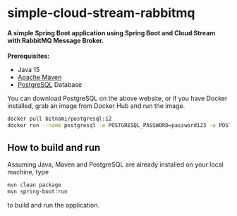 # simple-cloud-stream-rabbitmq

#### A simple Spring Boot application using Spring Boot and Cloud Stream with RabbitMQ Message Broker.

**Prerequisites:**

* Java 15
* [Apache Maven](https:http://maven.apache.org/)
* [PostgreSQL](https://www.postgresql.org/) Database

You can download PostgreSQL on the above website, or if you have Docker installed,
grab an image from Docker Hub and run the image. 
```bash
docker pull bitnami/postgresql:12
docker run --name postgresql -e POSTGRESQL_PASSWORD=password123 -e POSTGRES_DB=spring -p 5432:5432 bitnami/postgresql:12
```

## How to build and run

Assuming Java, Maven and PostgreSQL are already installed on your local machine, type

```bash
mvn clean package
mvn spring-boot:run
```

to build and run the application.